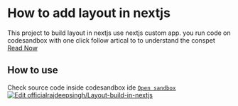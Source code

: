 # How to add layout in nextjs

This project to build layout in nextjs use nextjs custom app. you run code on codesandbox with one click follow artical to to understand the conspet [Read Now](https://officialrajdeepsingh.medium.com/80d28d571673)



## How to use

Check source code inside codesandbox ide [`Open sandbox`]()
[![Edit officialrajdeepsingh/Layout-build-in-nextjs](https://codesandbox.io/static/img/play-codesandbox.svg)](https://codesandbox.io/s/github/officialrajdeepsingh/Layout-build-in-nextjs/tree/main/?autoresize=1&expanddevtools=1&fontsize=14&hidenavigation=1&theme=dark)
